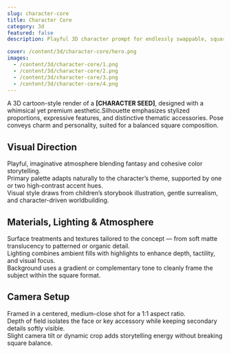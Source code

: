 ```yaml
---
slug: character-core
title: Character Core
category: 3d
featured: false
description: Playful 3D character prompt for endlessly swappable, square‑format magic.

cover: /content/3d/character-core/hero.png
images:
  - /content/3d/character-core/1.png
  - /content/3d/character-core/2.png
  - /content/3d/character-core/3.png
  - /content/3d/character-core/4.png
---
```


A 3D cartoon-style render of a **[CHARACTER SEED]**, designed with a whimsical yet premium aesthetic.Silhouette emphasizes stylized proportions, expressive features, and distinctive thematic accessories. Pose conveys charm and personality, suited for a balanced square composition.

## Visual Direction

Playful, imaginative atmosphere blending fantasy and cohesive color storytelling.  
Primary palette adapts naturally to the character’s theme, supported by one or two high‑contrast accent hues.  
Visual style draws from children’s storybook illustration, gentle surrealism, and character-driven worldbuilding.

## Materials, Lighting & Atmosphere

Surface treatments and textures tailored to the concept — from soft matte translucency to patterned or organic detail.  
Lighting combines ambient fills with highlights to enhance depth, tactility, and visual focus.  
Background uses a gradient or complementary tone to cleanly frame the subject within the square format.

## Camera Setup

Framed in a centered, medium-close shot for a 1:1 aspect ratio.  
Depth of field isolates the face or key accessory while keeping secondary details softly visible.  
Slight camera tilt or dynamic crop adds storytelling energy without breaking square balance.
